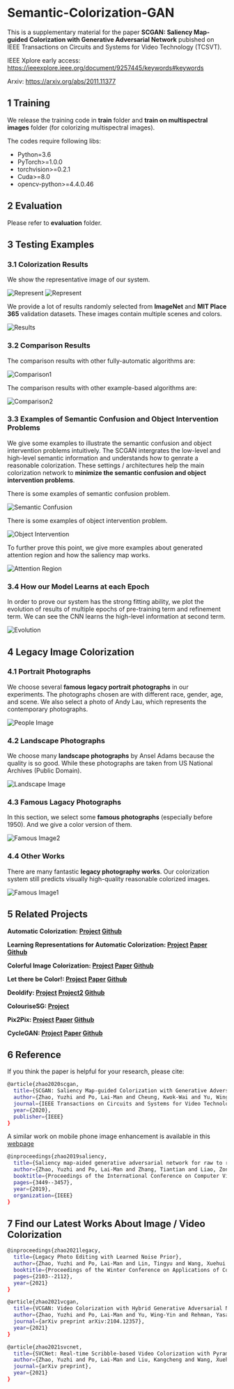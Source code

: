 # Semantic-Colorization-GAN

This is a supplementary material for the paper **SCGAN: Saliency Map-guided Colorization with Generative Adversarial Network** pubished on IEEE Transactions on Circuits and Systems for Video Technology (TCSVT).

IEEE Xplore early access: https://ieeexplore.ieee.org/document/9257445/keywords#keywords

Arxiv: https://arxiv.org/abs/2011.11377

## 1 Training

We release the training code in **train** folder and **train on multispectral images** folder (for colorizing multispectral images).

The codes require following libs:

- Python=3.6
- PyTorch>=1.0.0
- torchvision>=0.2.1
- Cuda>=8.0
- opencv-python>=4.4.0.46

## 2 Evaluation

Please refer to **evaluation** folder.

## 3 Testing Examples

### 3.1 Colorization Results

We show the representative image of our system.

![Represent](./img/representative_image.jpg)
![Represent](./img/representative_image2.jpg)

We provide a lot of results randomly selected from **ImageNet** and **MIT Place 365** validation datasets. These images contain multiple scenes and colors.

![Results](./img/results.png)

### 3.2 Comparison Results

The comparison results with other fully-automatic algorithms are:

![Comparison1](./img/fully_automatic.png)

The comparison results with other example-based algorithms are:

![Comparison2](./img/example_based.png)

### 3.3 Examples of Semantic Confusion and Object Intervention Problems

We give some examples to illustrate the semantic confusion and object intervention problems intuitively. The SCGAN intergrates the low-level and high-level semantic information and understands how to genrate a reasonable colorization. These settings / architectures help the main colorization network to **minimize the semantic confusion and object intervention problems**.

There is some examples of semantic confusion problem.

![Semantic Confusion](./img/semantic_confusion.png)

There is some examples of object intervention problem.

![Object Intervention](./img/object_intervention.png)

To further prove this point, we give more examples about generated attention region and how the saliency map works.

![Attention Region](./img/sal.png)

### 3.4 How our Model Learns at each Epoch

In order to prove our system has the strong fitting ability, we plot the evolution of results of multiple epochs of pre-training term and refinement term. We can see the CNN learns the high-level information at second term.

![Evolution](./img/evolution_by_epoch.png)

## 4 Legacy Image Colorization

### 4.1 Portrait Photographs

We choose several **famous legacy portrait photographs** in our experiments. The photographs chosen are with different race, gender, age, and scene. We also select a photo of Andy Lau, which represents the contemporary photographs.

![People Image](./img/people.png)

### 4.2 Landscape Photographs

We choose many **landscape photographs** by Ansel Adams because the quality is so good. While these photographs are taken from US National Archives (Public Domain).

![Landscape Image](./img/landscape.png)

### 4.3 Famous Lagacy Photographs

In this section, we select some **famous photographs** (especially before 1950). And we give a color version of them.

![Famous Image2](./img/legacy.png)

### 4.4 Other Works

There are many fantastic **legacy photography works**. Our colorization system still predicts visually high-quality reasonable colorized images.

![Famous Image1](./img/other_works.png)

## 5 Related Projects

**Automatic Colorization: [Project](https://tinyclouds.org/colorize/)
[Github](https://github.com/Armour/Automatic-Image-Colorization)**

**Learning Representations for Automatic Colorization: [Project](http://people.cs.uchicago.edu/~larsson/colorization/)
[Paper](https://arxiv.org/abs/1603.06668)
[Github](https://github.com/gustavla/autocolorize)**

**Colorful Image Colorization: [Project](http://richzhang.github.io/colorization/)
[Paper](https://arxiv.org/abs/1603.08511)
[Github](https://github.com/richzhang/colorization)**

**Let there be Color!: [Project](http://iizuka.cs.tsukuba.ac.jp/projects/colorization/en/)
[Paper](http://iizuka.cs.tsukuba.ac.jp/projects/colorization/data/colorization_sig2016.pdf)
[Github](https://github.com/satoshiiizuka/siggraph2016_colorization)**

**Deoldify: [Project](https://github.com/jantic/DeOldify/)
[Project2](https://deoldify.ai/)
[Github](https://github.com/jantic/DeOldify)**

**ColouriseSG: [Project](https://colourise.sg/)**

**Pix2Pix: [Project](https://phillipi.github.io/pix2pix/)
[Paper](https://arxiv.org/pdf/1611.07004.pdf)
[Github](https://github.com/phillipi/pix2pix)**

**CycleGAN: [Project](https://junyanz.github.io/CycleGAN/)
[Paper](https://arxiv.org/pdf/1703.10593.pdf)
[Github](https://github.com/junyanz/CycleGAN)**

## 6 Reference

If you think the paper is helpful for your research, please cite:
```bash
@article{zhao2020scgan,
  title={SCGAN: Saliency Map-guided Colorization with Generative Adversarial Network},
  author={Zhao, Yuzhi and Po, Lai-Man and Cheung, Kwok-Wai and Yu, Wing-Yin and Abbas Ur Rehman, Yasar},
  journal={IEEE Transactions on Circuits and Systems for Video Technology},
  year={2020},
  publisher={IEEE}
}
```

A similar work on mobile phone image enhancement is available in this [webpage](https://github.com/zhaoyuzhi/RAW2RGB-GAN)
```bash
@inproceedings{zhao2019saliency,
  title={Saliency map-aided generative adversarial network for raw to rgb mapping},
  author={Zhao, Yuzhi and Po, Lai-Man and Zhang, Tiantian and Liao, Zongbang and Shi, Xiang and others},
  booktitle={Proceedings of the International Conference on Computer Vision Workshop},
  pages={3449--3457},
  year={2019},
  organization={IEEE}
}
```

## 7 Find our Latest Works About Image / Video Colorization

```bash
@inproceedings{zhao2021legacy,
  title={Legacy Photo Editing with Learned Noise Prior},
  author={Zhao, Yuzhi and Po, Lai-Man and Lin, Tingyu and Wang, Xuehui and Liu, Kangcheng and Zhang, Yujia and Yu, Wing-Yin and Xian, Pengfei and Xiong, Jingjing},
  booktitle={Proceedings of the Winter Conference on Applications of Computer Vision},
  pages={2103--2112},
  year={2021}
}
```

```bash
@article{zhao2021vcgan,
  title={VCGAN: Video Colorization with Hybrid Generative Adversarial Network},
  author={Zhao, Yuzhi and Po, Lai-Man and Yu, Wing-Yin and Rehman, Yasar Abbas Ur and Liu, Mengyang and Zhang, Yujia and Ou, Weifeng},
  journal={arXiv preprint arXiv:2104.12357},
  year={2021}
}
```

```bash
@article{zhao2021svcnet,
  title={SVCNet: Real-time Scribble-based Video Colorization with Pyramid Networks},
  author={Zhao, Yuzhi and Po, Lai-Man and Liu, Kangcheng and Wang, Xuehui and Yu, Wing-Yin},
  journal={arXiv preprint},
  year={2021}
}
```
